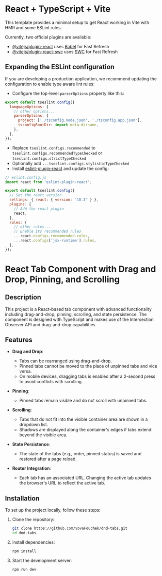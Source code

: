 # React + TypeScript + Vite

This template provides a minimal setup to get React working in Vite with HMR and some ESLint rules.

Currently, two official plugins are available:

- [@vitejs/plugin-react](https://github.com/vitejs/vite-plugin-react/blob/main/packages/plugin-react/README.md) uses [Babel](https://babeljs.io/) for Fast Refresh
- [@vitejs/plugin-react-swc](https://github.com/vitejs/vite-plugin-react-swc) uses [SWC](https://swc.rs/) for Fast Refresh

## Expanding the ESLint configuration

If you are developing a production application, we recommend updating the configuration to enable type aware lint rules:

- Configure the top-level `parserOptions` property like this:

```js
export default tseslint.config({
  languageOptions: {
    // other options...
    parserOptions: {
      project: ['./tsconfig.node.json', './tsconfig.app.json'],
      tsconfigRootDir: import.meta.dirname,
    },
  },
});
```

- Replace `tseslint.configs.recommended` to `tseslint.configs.recommendedTypeChecked` or `tseslint.configs.strictTypeChecked`
- Optionally add `...tseslint.configs.stylisticTypeChecked`
- Install [eslint-plugin-react](https://github.com/jsx-eslint/eslint-plugin-react) and update the config:

```js
// eslint.config.js
import react from 'eslint-plugin-react';

export default tseslint.config({
  // Set the react version
  settings: { react: { version: '18.3' } },
  plugins: {
    // Add the react plugin
    react,
  },
  rules: {
    // other rules...
    // Enable its recommended rules
    ...react.configs.recommended.rules,
    ...react.configs['jsx-runtime'].rules,
  },
});
```

# React Tab Component with Drag and Drop, Pinning, and Scrolling

## Description

This project is a React-based tab component with advanced functionality including drag-and-drop, pinning, scrolling, and state persistence. The component is designed with TypeScript and makes use of the Intersection Observer API and drag-and-drop capabilities.

## Features

- **Drag and Drop**:
  - Tabs can be rearranged using drag-and-drop.
  - Pinned tabs cannot be moved to the place of unpinned tabs and vice versa.
  - On mobile devices, dragging tabs is enabled after a 2-second press to avoid conflicts with scrolling.
- **Pinning**:

  - Pinned tabs remain visible and do not scroll with unpinned tabs.

- **Scrolling**:

  - Tabs that do not fit into the visible container area are shown in a dropdown list.
  - Shadows are displayed along the container's edges if tabs extend beyond the visible area.

- **State Persistence**:

  - The state of the tabs (e.g., order, pinned status) is saved and restored after a page reload.

- **Router Integration**:
  - Each tab has an associated URL. Changing the active tab updates the browser's URL to reflect the active tab.

## Installation

To set up the project locally, follow these steps:

1. Clone the repository:

   ```bash
   git clone https://github.com/VovaFouchek/dnd-tabs.git
   cd dnd-tabs
   ```

2. Install dependencies:

   ```bash
   npm install
   ```

3. Start the development server:
   ```bash
   npm run dev
   ```
